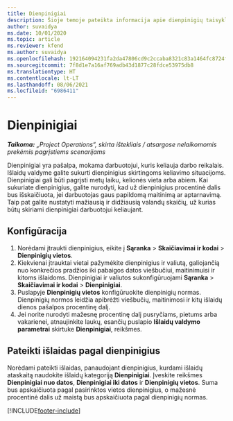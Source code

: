 ```yaml
---
title: Dienpinigiai
description: Šioje temoje pateikta informacija apie dienpinigių taisykles, kurios naudojamos išlaidų valdyme.
author: suvaidya
ms.date: 10/01/2020
ms.topic: article
ms.reviewer: kfend
ms.author: suvaidya
ms.openlocfilehash: 192164094231fa2da47806cd9c2ccaba8321c83a1464fc8724fa0d0a7618660f
ms.sourcegitcommit: 7f8d1e7a16af769adb43d1877c28fdce53975db8
ms.translationtype: HT
ms.contentlocale: lt-LT
ms.lasthandoff: 08/06/2021
ms.locfileid: "6986411"
---
```

# <a name="per-diems"></a>Dienpinigiai

_**Taikoma:** „Project Operations“, skirta ištekliais / atsargose nelaikomomis prekėmis pagrįstiems scenarijams_


Dienpinigiai yra pašalpa, mokama darbuotojui, kuris keliauja darbo reikalais. Išlaidų valdyme galite sukurti dienpinigius skirtingoms keliavimo situacijoms. Dienpinigiai gali būti pagrįsti metų laiku, kelionės vieta arba abiem. Kai sukuriate dienpinigius, galite nurodyti, kad už dienpinigius procentinė dalis bus išskaičiuota, jei darbuotojas gaus papildomą maitinimą ar aptarnavimą. Taip pat galite nustatyti mažiausią ir didžiausią valandų skaičių, už kurias būtų skiriami dienpinigiai darbuotojui keliaujant.

## <a name="configuration"></a>Konfigūracija 

1. Norėdami įtraukti dienpinigius, eikite į **Sąranka** > **Skaičiavimai ir kodai** > **Dienpinigių vietos**.
2. Kiekvienai įtrauktai vietai pažymėkite dienpinigius ir valiutą, galiojančią nuo konkrečios pradžios iki pabaigos datos viešbučiui, maitinimuisi ir kitoms išlaidoms. Dienpinigiai ir valiutos sukonfigūruojami **Sąranka** > **Skaičiavimai ir kodai** > **Dienpinigiai**.
3. Puslapyje **Dienpinigių vietos** konfigūruokite dienpinigių normas. Dienpinigių normos leidžia apibrėžti viešbučių, maitinimosi ir kitų išlaidų dienos pašalpos procentinę dalį. 
4. Jei norite nurodyti mažesnę procentinę dalį pusryčiams, pietums arba vakarienei, atnaujinkite laukų, esančių puslapio **Išlaidų valdymo parametrai** skirtuke **Dienpinigiai**, reikšmes. 
    
## <a name="submit-expenses-using-per-diem"></a>Pateikti išlaidas pagal dienpinigius
Norėdami pateikti išlaidas, panaudojant dienpinigius, kurdami išlaidų ataskaitą naudokite išlaidų kategoriją **Dienpinigiai**. Įveskite reikšmes **Dienpinigiai nuo datos**, **Dienpinigiai iki datos** ir **Dienpinigių vietos**. Suma bus apskaičiuota pagal pasirinktos vietos dienpinigius, o mažesnė procentinė dalis už maistą bus apskaičiuota pagal dienpinigių normas.


[!INCLUDE[footer-include](../includes/footer-banner.md)]